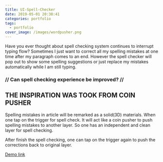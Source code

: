 ```yaml
---
title: UI-Spell-Checker
date: 2019-05-01 20:38:41
categories: portfolio
tags:
  - portfolio
cover_image: /images/wordpusher.png
---
```

Have you ever thought about spell checking system continues to interrupt typing flow? Sometimes I just want to correct all my spelling mistakes at one time after my paragraph comes to an end. However the spell checker will pop out to show some spelling suggestions or just replace my mistakes automatically while I am still typing.

### // Can spell checking experience be improved? //

## THE INSPIRATION WAS TOOK FROM COIN PUSHER

Spelling mistakes in article will be remarked as a solid(3D) materials. When one tap on the trigger for spell check. It will act like a coin pusher to push spelling mistakes to another layer. So one has an independent and clean layer for spell checking.

After finish the spell checking, one can tap on the trigger again to push the corrections back to original layer.

[Demo link](https://youtu.be/OZd7z146puE)
